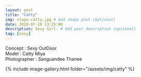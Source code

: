 ```yaml
---
layout: post
title: "Catty"
img: xtapo-catty.jpg # Add image post (optional)
date: 2018-07-18 13:25:00
description: Sexy Girl. # Add post description (optional)
tag: [sexy]
---
```

Concept : Sexy OutDoor  
Model : Catty Miya  
Photographer : Sanguandee Thanee             

{% include image-gallery.html folder="/assets/img/catty" %}
